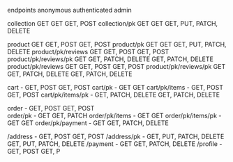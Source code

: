 
endpoints                               anonymous                   authenticated             admin

collection                              GET                         GET                       GET, POST
collection/pk                           GET                         GET                       GET, PUT, PATCH, DELETE

product                                 GET                         GET, POST                 GET, POST
product/pk                              GET                         GET                       GET, PUT, PATCH, DELETE
product/pk/reviews                      GET                         GET, POST                 GET, POST
product/pk/reviews/pk                   GET                         GET, PATCH, DELETE        GET, PATCH, DELETE
product/pk/reviews                      GET                         GET, POST                 GET, POST
product/pk/reviews/pk                   GET                         GET, PATCH, DELETE        GET, PATCH, DELETE

cart                                    -                           GET, POST                 GET, POST
cart/pk                                 -                           GET                       GET
cart/pk/items                           -                           GET, POST                 GET, POST
cart/pk/items/pk                        -                           GET, PATCH, DELETE        GET, PATCH, DELETE

order                                   -                           GET, POST                 GET, POST                           
order/pk                                -                           GET                       GET, PATCH
order/pk/items                          -                           GET                       GET
order/pk/items/pk                       -                           GET                       GET
order/pk/payment                        -                           GET                       GET, PATCH, DELETE


/address                                -                           GET, POST                 GET, POST
/address/pk                             -                           GET, PUT, PATCH, DELETE   GET, PUT, PATCH, DELETE
/payment                                -                           GET                       GET, PATCH, DELETE
/profile                                -                           GET, POST                 GET, P
